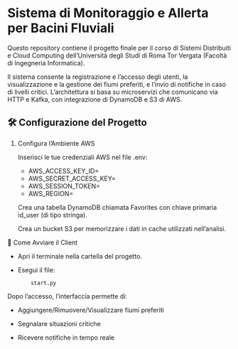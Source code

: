 # Sistema di Monitoraggio e Allerta per Bacini Fluviali

Questo repository contiene il progetto finale per il corso di Sistemi Distribuiti e Cloud Computing dell’Università degli Studi di Roma Tor Vergata (Facoltà di Ingegneria Informatica).

Il sistema consente la registrazione e l’accesso degli utenti, la visualizzazione e la gestione dei fiumi preferiti, e l’invio di notifiche in caso di livelli critici. L’architettura si basa su microservizi che comunicano via HTTP e Kafka, con integrazione di DynamoDB e S3 di AWS.

## 🛠️ Configurazione del Progetto
1. Configura l’Ambiente AWS

    Inserisci le tue credenziali AWS nel file .env:

    - AWS_ACCESS_KEY_ID=
    - AWS_SECRET_ACCESS_KEY=
    - AWS_SESSION_TOKEN=
    - AWS_REGION=

    Crea una tabella DynamoDB chiamata Favorites con chiave primaria id_user (di tipo stringa).

    Crea un bucket S3 per memorizzare i dati in cache utilizzati nell’analisi.

🚀 Come Avviare il Client

- Apri il terminale nella cartella del progetto.

- Esegui il file:

          start.py

Dopo l’accesso, l’interfaccia permette di:

- Aggiungere/Rimuovere/Visualizzare fiumi preferiti

- Segnalare situazioni critiche
        
- Ricevere notifiche in tempo reale

